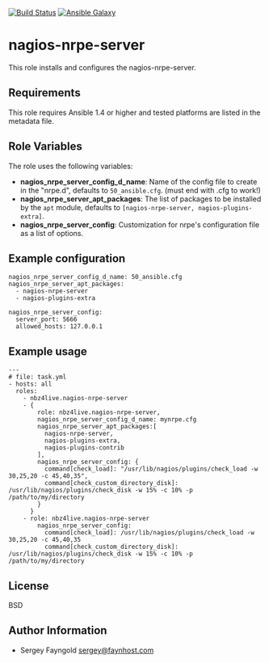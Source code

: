 [![Build Status](http://img.shields.io/travis/NBZ4live/ansible-nagios-nrpe-server.svg?style=flat)](https://travis-ci.org/NBZ4live/ansible-nagios-nrpe-server) [![Ansible Galaxy](http://img.shields.io/badge/ansible--galaxy-nagios--nrpe--server-blue.svg?style=flat)](https://galaxy.ansible.com/list#/roles/2567)

nagios-nrpe-server
========

This role installs and configures the nagios-nrpe-server.

Requirements
------------

This role requires Ansible 1.4 or higher and tested platforms are listed in the metadata file.

Role Variables
--------------

The role uses the following variables:

 - **nagios_nrpe_server_config_d_name**: Name of the config file to create in the "nrpe.d",
  defaults to ```50_ansible.cfg```. (must end with .cfg to work!)
 - **nagios_nrpe_server_apt_packages**: The list of packages to be installed by the
  ```apt``` module, defaults to ```[nagios-nrpe-server, nagios-plugins-extra]```.
 - **nagios_nrpe_server_config**: Customization for nrpe's configuration file as a list
   of options.

Example configuration
--------------

    nagios_nrpe_server_config_d_name: 50_ansible.cfg
    nagios_nrpe_server_apt_packages:
      - nagios-nrpe-server
      - nagios-plugins-extra
    
    nagios_nrpe_server_config:
      server_port: 5666
      allowed_hosts: 127.0.0.1

Example usage
-------

    ---
    # file: task.yml
    - hosts: all
      roles:
        - nbz4live.nagios-nrpe-server
        - {
            role: nbz4live.nagios-nrpe-server,
            nagios_nrpe_server_config_d_name: mynrpe.cfg
            nagios_nrpe_server_apt_packages:[
              nagios-nrpe-server,
              nagios-plugins-extra,
              nagios-plugins-contrib
            ],
            nagios_nrpe_server_config: {
              command[check_load]: "/usr/lib/nagios/plugins/check_load -w 30,25,20 -c 45,40,35",
              command[check_custom_directory_disk]: /usr/lib/nagios/plugins/check_disk -w 15% -c 10% -p /path/to/my/directory
            } 
          }
        - role: nbz4live.nagios-nrpe-server
            nagios_nrpe_server_config:
              command[check_load]: /usr/lib/nagios/plugins/check_load -w 30,25,20 -c 45,40,35
              command[check_custom_directory_disk]: /usr/lib/nagios/plugins/check_disk -w 15% -c 10% -p /path/to/my/directory
        
License
-------

BSD

Author Information
------------------

- Sergey Fayngold <sergey@faynhost.com>

